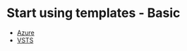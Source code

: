 # Start using templates - Basic
- [Azure](https://github.com/fimdim/devops-workshop/tree/master/docs/start-using-templates/basic/azure)
- [VSTS](https://github.com/fimdim/devops-workshop/tree/master/docs/start-using-templates/basic/vsts)